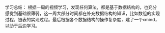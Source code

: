 学习总结：
根据一周的视频学习，发现任何算法，都是基于数据结构的，也充分感觉到基础很薄弱，这一周大部分时间都在补充数据结构的知识，比如数组的实现过程，链表的实现过程。最后根据各个数据结构的操作复杂度，建了一个xmind，以助于后边学习。

